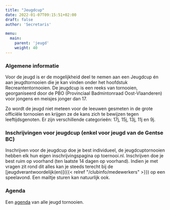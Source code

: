 ```yaml
---
title: "Jeugdcup"
date: 2022-01-07T09:15:51+02:00
draft: false
author: 'Secretaris'

menu:
  main:
    parent: 'jeugd'
    weight: 40
---
```


### Algemene informatie
Voor de jeugd is er de mogelijkheid deel te nemen aan een Jeugdcup én aan jeugdtornooien die je kan vinden onder het hoofdstuk Recreantentornooien. De jeugdcup is een reeks van tornooien, georganiseerd door de PBO (Provinciaal Badmintonraad Oost-Vlaanderen) voor jongens en meisjes jonger dan 17.

Zo wordt de jeugd niet meteen voor de leeuwen gesmeten in de grote officiële tornooien en krijgen ze de kans zich te bewijzen tegen leeftijdsgenoten. Er zijn verschillende categorieën: 17j, 15j, 13j, 11j en 9j.

### Inschrijvingen voor jeugdcup (enkel voor jeugd van de Gentse BC)
Inschrijven voor de jeugdcup doe je best individueel, de jeugdcuptornooien hebben elk hun eigen inschrijvingspagina op toernooi.nl. Inschrijven doe je best ruim op voorhand (ten laatste 14 dagen op voorhand). Indien je met vragen zit rond dit alles kan je steeds terecht bij de [jeugdverantwoordelijk(en)]({{< relref "/clubinfo/medewerkers" >}}) op een speelavond. Een mailtje sturen kan natuurlijk ook.

### Agenda
Een [agenda](https://testsite.badminton-pbo.be/jeugd/jeugdcup/) van alle jeugd tornooien.

